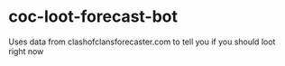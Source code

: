 # coc-loot-forecast-bot
Uses data from clashofclansforecaster.com to tell you if you should loot right now
